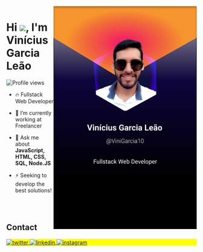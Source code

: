<img align="right" height="590em" src="https://raw.githubusercontent.com/ViniGarcia10/ViniGarcia10/main/Card%20GIthub.svg"/>
<h1 align="left">Hi <img src="https://raw.githubusercontent.com/kaueMarques/kaueMarques/master/hi.gif" height="30px">, I'm Vinícius Garcia Leão</h1>
<p align="left"> <img src="https://komarev.com/ghpvc/?username=ViniGarcia10&color=yellow" alt="Profile views" /> </p>

- 🔥 Fullstack Web Developer

- 🔭 I’m currently working at Freelancer

<!-- - ▶️ I (not) regularly post videos on [youtube.com/maykbrito](https://youtube.com/maykbrito) -->

- 💬 Ask me about **JavaScript, HTML, CSS, SQL, Node.JS**

- ⚡ Seeking to develop the best solutions!

<!-- - 👨‍💻 More at [portifolio.dev](https://portifolio.dev) -->

<!--

<br><br>

## 🛠 &nbsp;Tech Stack

![JavaScript](https://img.shields.io/badge/-JavaScript-05122A?style=flat&logo=javascript)&nbsp;
![Node.js](https://img.shields.io/badge/-Node.js-05122A?style=flat&logo=node.js)&nbsp;
![HTML](https://img.shields.io/badge/-HTML-05122A?style=flat&logo=HTML5)&nbsp;
![CSS](https://img.shields.io/badge/-CSS-05122A?style=flat&logo=CSS3&logoColor=1572B6)&nbsp;
![React](https://img.shields.io/badge/-React-05122A?style=flat&logo=react)&nbsp;
![Git](https://img.shields.io/badge/-Git-05122A?style=flat&logo=git)&nbsp;
![GitHub](https://img.shields.io/badge/-GitHub-05122A?style=flat&logo=github)&nbsp;
![Markdown](https://img.shields.io/badge/-Markdown-05122A?style=flat&logo=markdown)&nbsp;
![Visual Studio Code](https://img.shields.io/badge/-Visual%20Studio%20Code-05122A?style=flat&logo=visual-studio-code&logoColor=007ACC)&nbsp;
![PostgreSQL](https://img.shields.io/badge/-PostgreSQL-05122A?style=flat&logo=postgresql)&nbsp;
![SQLite](https://img.shields.io/badge/-SQLite-05122A?style=flat&logo=sqlite)&nbsp;

<br><br>

## ⚙️ &nbsp;GitHub Analytics

<p align="left">
<img width="530em" src="https://github-readme-stats.vercel.app/api?username=maykbrito&show_icons=true&theme=vision-friendly-dark" alt="maykbrito's stats"/>
<img width="530em" src="https://github-readme-stats.vercel.app/api/top-langs/?username=maykbrito&layout=compact&theme=vision-friendly-dark" alt="maykbrito's most languages"/>
</p>
-->

<br><br>

## Contact

<p align="left" style="background:yellow">
<a href="https://twitter.com/Viniciu12902620" target="_blank">
  <img align="center" src="https://img.shields.io/badge/-Vinícius Garcia-05122A?style=flat&logo=twitter" alt="twitter"/>  
</a>
<a href="https://www.linkedin.com/in/vinicius-garcia-dev/" target="_blank">
  <img align="center" src="https://img.shields.io/badge/-Vinícius Garcia-05122A?style=flat&logo=linkedin" alt="linkedin"/>
</a>
<a href="https://www.instagram.com/vini_garcia_10/" target="_blank">
 <img align="center" src="https://img.shields.io/badge/-Vinícius Garcia-05122A?style=flat&logo=instagram" alt="instagram"/>
</a>
<!-- <a href="https://www.youtube.com/@viniciusgarcia371" target="_blank">
 <img align="center" src="https://img.shields.io/badge/-Vinícius Garcia-05122A?style=flat&logo=youtube" alt="youtube"/>
</a> -->
</p>
